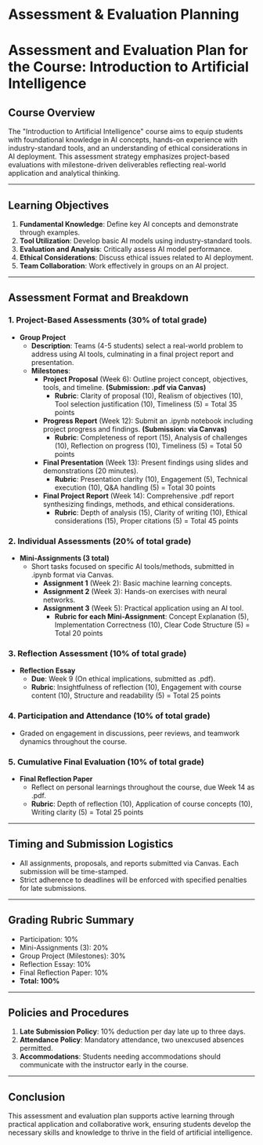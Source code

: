 Assessment & Evaluation Planning
================================

# Assessment and Evaluation Plan for the Course: Introduction to Artificial Intelligence

## Course Overview
The "Introduction to Artificial Intelligence" course aims to equip students with foundational knowledge in AI concepts, hands-on experience with industry-standard tools, and an understanding of ethical considerations in AI deployment. This assessment strategy emphasizes project-based evaluations with milestone-driven deliverables reflecting real-world application and analytical thinking.

---

## Learning Objectives 
1. **Fundamental Knowledge**: Define key AI concepts and demonstrate through examples.
2. **Tool Utilization**: Develop basic AI models using industry-standard tools.
3. **Evaluation and Analysis**: Critically assess AI model performance.
4. **Ethical Considerations**: Discuss ethical issues related to AI deployment.
5. **Team Collaboration**: Work effectively in groups on an AI project.

---

## Assessment Format and Breakdown

### 1. Project-Based Assessments (30% of total grade)
- **Group Project**
  - **Description**: Teams (4-5 students) select a real-world problem to address using AI tools, culminating in a final project report and presentation.
  - **Milestones**:
    - **Project Proposal** (Week 6): Outline project concept, objectives, tools, and timeline. **(Submission: .pdf via Canvas)**  
      - **Rubric**: Clarity of proposal (10), Realism of objectives (10), Tool selection justification (10), Timeliness (5) = Total 35 points
    - **Progress Report** (Week 12): Submit an .ipynb notebook including project progress and findings. **(Submission: via Canvas)**  
      - **Rubric**: Completeness of report (15), Analysis of challenges (10), Reflection on progress (10), Timeliness (5) = Total 50 points
    - **Final Presentation** (Week 13): Present findings using slides and demonstrations (20 minutes).  
      - **Rubric**: Presentation clarity (10), Engagement (5), Technical execution (10), Q&A handling (5) = Total 30 points
    - **Final Project Report** (Week 14): Comprehensive .pdf report synthesizing findings, methods, and ethical considerations.  
      - **Rubric**: Depth of analysis (15), Clarity of writing (10), Ethical considerations (15), Proper citations (5) = Total 45 points

### 2. Individual Assessments (20% of total grade)
- **Mini-Assignments (3 total)**
  - Short tasks focused on specific AI tools/methods, submitted in .ipynb format via Canvas. 
    - **Assignment 1** (Week 2): Basic machine learning concepts.
    - **Assignment 2** (Week 3): Hands-on exercises with neural networks.
    - **Assignment 3** (Week 5): Practical application using an AI tool.  
      - **Rubric for each Mini-Assignment**: Concept Explanation (5), Implementation Correctness (10), Clear Code Structure (5) = Total 20 points

### 3. Reflection Assessment (10% of total grade)
- **Reflection Essay**
  - **Due**: Week 9 (On ethical implications, submitted as .pdf).  
  - **Rubric**: Insightfulness of reflection (10), Engagement with course content (10), Structure and readability (5) = Total 25 points

### 4. Participation and Attendance (10% of total grade)
- Graded on engagement in discussions, peer reviews, and teamwork dynamics throughout the course.

### 5. Cumulative Final Evaluation (10% of total grade)
- **Final Reflection Paper**
  - Reflect on personal learnings throughout the course, due Week 14 as .pdf.  
  - **Rubric**: Depth of reflection (10), Application of course concepts (10), Writing clarity (5) = Total 25 points

---

## Timing and Submission Logistics
- All assignments, proposals, and reports submitted via Canvas. Each submission will be time-stamped.
- Strict adherence to deadlines will be enforced with specified penalties for late submissions.

---

## Grading Rubric Summary
- Participation: 10%
- Mini-Assignments (3): 20%
- Group Project (Milestones): 30%
- Reflection Essay: 10%
- Final Reflection Paper: 10%
- **Total: 100%**

---

## Policies and Procedures
1. **Late Submission Policy**: 10% deduction per day late up to three days.
2. **Attendance Policy**: Mandatory attendance, two unexcused absences permitted.
3. **Accommodations**: Students needing accommodations should communicate with the instructor early in the course.

---

## Conclusion 
This assessment and evaluation plan supports active learning through practical application and collaborative work, ensuring students develop the necessary skills and knowledge to thrive in the field of artificial intelligence.